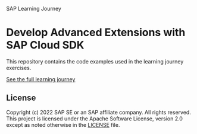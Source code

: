 SAP Learning Journey
# Develop Advanced Extensions with SAP Cloud SDK
This repository contains the code examples used in the learning journey exercises.

[See the full learning journey](https://learning.sap.com/learning-journey/develop-advanced-extensions-with-sap-cloud-sdk)

## License
Copyright (c) 2022 SAP SE or an SAP affiliate company. All rights reserved. This project is licensed under the Apache Software License, version 2.0 except as noted otherwise in the [LICENSE](LICENSE) file.
